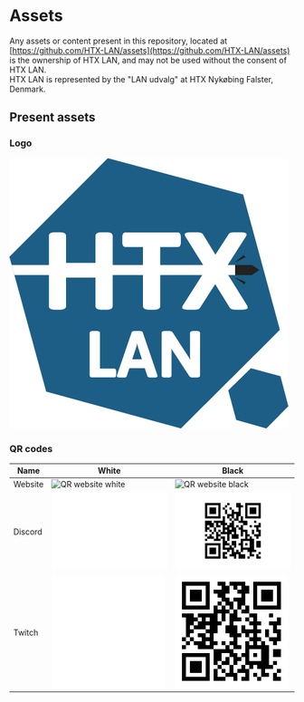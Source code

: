 # Assets

Any assets or content present in this repository, located at [https://github.com/HTX-LAN/assets](https://github.com/HTX-LAN/assets) is the ownership of HTX LAN, and may not be used without the consent of HTX LAN.  
HTX LAN is represented by the "LAN udvalg" at HTX Nykøbing Falster, Denmark.

## Present assets

### Logo

![HTX LAN logo](logo/HTX%20discord%20logo.png)

### QR codes

| Name    | White                                                                                         | Black                                                                                         |
| ------- | --------------------------------------------------------------------------------------------- | --------------------------------------------------------------------------------------------- |
| Website | ![QR website white](/assets/QR%20codes/website/QR%20code%20HTX-lan%20website%20-%20white.png) | ![QR website black](/assets/QR%20codes/website/QR%20code%20HTX-lan%20website%20-%20black.png) |
| Discord | ![QR Discord white](QR%20codes/discord/QR%20code%20HTX-lan%20Discord%20-%20white.png)         | ![QR Discord black](QR%20codes/discord/QR%20code%20HTX-lan%20Discord%20-%20black.png)         |
| Twitch  | ![QR Twitch white](QR%20codes/twitch/QR%20code%20HTX-lan%20Twitch%20-%20white.png)            | ![QR Twitch black](QR%20codes/twitch/QR%20code%20HTX-lan%20Twitch%20-%20black.png)            |